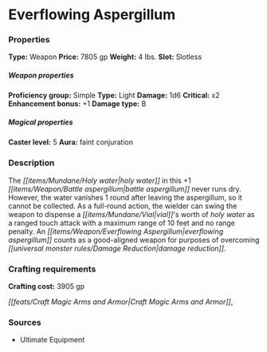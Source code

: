﻿---
Title: "Everflowing Aspergillum"
Type: "Weapon"
Price: "7805 gp"
Weight: "4 lbs."
Slot: "Slotless"
Proficiency group: "Simple"
Weapon properties Type: "Light"
Damage: "1d6"
Critical: "x2"
Enhancement bonus: "+1"
Damage type: "B"
Caster level: "5"
Aura: "faint conjuration"
Description: |
  "The holy water in this _+1 battle aspergillum_ never runs dry. However, the water vanishes 1 round after leaving the aspergillum, so it cannot be collected. As a full-round action, the wielder can swing the weapon to dispense a vial's worth of holy water as a ranged touch attack with a maximum range of 10 feet and no range penalty. An _everflowing aspergillum_ counts as a good-aligned weapon for purposes of overcoming damage reduction."
Crafting cost: "3905 gp"
Sources: "['Ultimate Equipment']"
---

# Everflowing Aspergillum

### Properties

**Type:** Weapon **Price:** 7805 gp **Weight:** 4 lbs. **Slot:** Slotless

##### Weapon properties

**Proficiency group:** Simple **Type:** Light **Damage:** 1d6 **Critical:** x2 **Enhancement bonus:** +1 **Damage type:** B

##### Magical properties

**Caster level:** 5 **Aura:** faint conjuration

### Description

The _[[items/Mundane/Holy water|holy water]]_ in this +1 _[[items/Weapon/Battle aspergillum|battle aspergillum]]_ never runs dry. However, the water vanishes 1 round after leaving the aspergillum, so it cannot be collected. As a full-round action, the wielder can swing the weapon to dispense a _[[items/Mundane/Vial|vial]]_'s worth of _holy water_ as a ranged touch attack with a maximum range of 10 feet and no range penalty. An _[[items/Weapon/Everflowing Aspergillum|everflowing aspergillum]]_ counts as a good-aligned weapon for purposes of overcoming _[[universal monster rules/Damage Reduction|damage reduction]]_.

### Crafting requirements

**Crafting cost:** 3905 gp

_[[feats/Craft Magic Arms and Armor|Craft Magic Arms and Armor]]_,

### Sources

* Ultimate Equipment